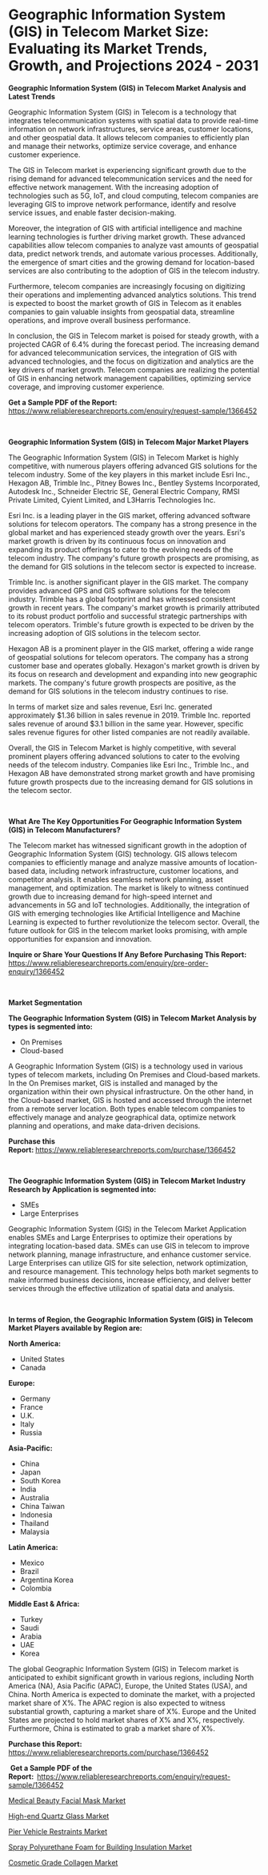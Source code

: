 <p><h1>Geographic Information System (GIS) in Telecom Market Size: Evaluating its Market Trends, Growth, and Projections 2024 - 2031</h1></p><p><strong>Geographic Information System (GIS) in Telecom Market Analysis and Latest Trends</strong></p>
<p><p>Geographic Information System (GIS) in Telecom is a technology that integrates telecommunication systems with spatial data to provide real-time information on network infrastructures, service areas, customer locations, and other geospatial data. It allows telecom companies to efficiently plan and manage their networks, optimize service coverage, and enhance customer experience.</p><p>The GIS in Telecom market is experiencing significant growth due to the rising demand for advanced telecommunication services and the need for effective network management. With the increasing adoption of technologies such as 5G, IoT, and cloud computing, telecom companies are leveraging GIS to improve network performance, identify and resolve service issues, and enable faster decision-making.</p><p>Moreover, the integration of GIS with artificial intelligence and machine learning technologies is further driving market growth. These advanced capabilities allow telecom companies to analyze vast amounts of geospatial data, predict network trends, and automate various processes. Additionally, the emergence of smart cities and the growing demand for location-based services are also contributing to the adoption of GIS in the telecom industry.</p><p>Furthermore, telecom companies are increasingly focusing on digitizing their operations and implementing advanced analytics solutions. This trend is expected to boost the market growth of GIS in Telecom as it enables companies to gain valuable insights from geospatial data, streamline operations, and improve overall business performance.</p><p>In conclusion, the GIS in Telecom market is poised for steady growth, with a projected CAGR of 6.4% during the forecast period. The increasing demand for advanced telecommunication services, the integration of GIS with advanced technologies, and the focus on digitization and analytics are the key drivers of market growth. Telecom companies are realizing the potential of GIS in enhancing network management capabilities, optimizing service coverage, and improving customer experience.</p></p>
<p><strong>Get a Sample PDF of the Report:&nbsp;</strong> <a href="https://www.reliableresearchreports.com/enquiry/request-sample/1366452">https://www.reliableresearchreports.com/enquiry/request-sample/1366452</a></p>
<p>&nbsp;</p>
<p><strong>Geographic Information System (GIS) in Telecom Major Market Players</strong></p>
<p><p>The Geographic Information System (GIS) in Telecom Market is highly competitive, with numerous players offering advanced GIS solutions for the telecom industry. Some of the key players in this market include Esri Inc., Hexagon AB, Trimble Inc., Pitney Bowes Inc., Bentley Systems Incorporated, Autodesk Inc., Schneider Electric SE, General Electric Company, RMSI Private Limited, Cyient Limited, and L3Harris Technologies Inc.</p><p>Esri Inc. is a leading player in the GIS market, offering advanced software solutions for telecom operators. The company has a strong presence in the global market and has experienced steady growth over the years. Esri's market growth is driven by its continuous focus on innovation and expanding its product offerings to cater to the evolving needs of the telecom industry. The company's future growth prospects are promising, as the demand for GIS solutions in the telecom sector is expected to increase.</p><p>Trimble Inc. is another significant player in the GIS market. The company provides advanced GPS and GIS software solutions for the telecom industry. Trimble has a global footprint and has witnessed consistent growth in recent years. The company's market growth is primarily attributed to its robust product portfolio and successful strategic partnerships with telecom operators. Trimble's future growth is expected to be driven by the increasing adoption of GIS solutions in the telecom sector.</p><p>Hexagon AB is a prominent player in the GIS market, offering a wide range of geospatial solutions for telecom operators. The company has a strong customer base and operates globally. Hexagon's market growth is driven by its focus on research and development and expanding into new geographic markets. The company's future growth prospects are positive, as the demand for GIS solutions in the telecom industry continues to rise.</p><p>In terms of market size and sales revenue, Esri Inc. generated approximately $1.36 billion in sales revenue in 2019. Trimble Inc. reported sales revenue of around $3.1 billion in the same year. However, specific sales revenue figures for other listed companies are not readily available.</p><p>Overall, the GIS in Telecom Market is highly competitive, with several prominent players offering advanced solutions to cater to the evolving needs of the telecom industry. Companies like Esri Inc., Trimble Inc., and Hexagon AB have demonstrated strong market growth and have promising future growth prospects due to the increasing demand for GIS solutions in the telecom sector.</p></p>
<p>&nbsp;</p>
<p><strong>What Are The Key Opportunities For Geographic Information System (GIS) in Telecom Manufacturers?</strong></p>
<p><p>The Telecom market has witnessed significant growth in the adoption of Geographic Information System (GIS) technology. GIS allows telecom companies to efficiently manage and analyze massive amounts of location-based data, including network infrastructure, customer locations, and competitor analysis. It enables seamless network planning, asset management, and optimization. The market is likely to witness continued growth due to increasing demand for high-speed internet and advancements in 5G and IoT technologies. Additionally, the integration of GIS with emerging technologies like Artificial Intelligence and Machine Learning is expected to further revolutionize the telecom sector. Overall, the future outlook for GIS in the telecom market looks promising, with ample opportunities for expansion and innovation.</p></p>
<p><strong>Inquire or Share Your Questions If Any Before Purchasing This Report:</strong> <a href="https://www.reliableresearchreports.com/enquiry/pre-order-enquiry/1366452">https://www.reliableresearchreports.com/enquiry/pre-order-enquiry/1366452</a></p>
<p>&nbsp;</p>
<p><strong>Market Segmentation</strong></p>
<p><strong>The Geographic Information System (GIS) in Telecom Market Analysis by types is segmented into:</strong></p>
<p><ul><li>On Premises</li><li>Cloud-based</li></ul></p>
<p><p>A Geographic Information System (GIS) is a technology used in various types of telecom markets, including On Premises and Cloud-based markets. In the On Premises market, GIS is installed and managed by the organization within their own physical infrastructure. On the other hand, in the Cloud-based market, GIS is hosted and accessed through the internet from a remote server location. Both types enable telecom companies to effectively manage and analyze geographical data, optimize network planning and operations, and make data-driven decisions.</p></p>
<p><strong>Purchase this Report:&nbsp;</strong><a href="https://www.reliableresearchreports.com/purchase/1366452">https://www.reliableresearchreports.com/purchase/1366452</a></p>
<p>&nbsp;</p>
<p><strong>The Geographic Information System (GIS) in Telecom Market Industry Research by Application is segmented into:</strong></p>
<p><ul><li>SMEs</li><li>Large Enterprises</li></ul></p>
<p><p>Geographic Information System (GIS) in the Telecom Market Application enables SMEs and Large Enterprises to optimize their operations by integrating location-based data. SMEs can use GIS in telecom to improve network planning, manage infrastructure, and enhance customer service. Large Enterprises can utilize GIS for site selection, network optimization, and resource management. This technology helps both market segments to make informed business decisions, increase efficiency, and deliver better services through the effective utilization of spatial data and analysis.</p></p>
<p>&nbsp;</p>
<p><strong>In terms of Region, the Geographic Information System (GIS) in Telecom Market Players available by Region are:</strong></p>
<p>
    <p> <strong> North America: </strong>
        <ul>
            <li>United States</li>
            <li>Canada</li>
        </ul>
        </p> 
    <p> <strong> Europe: </strong>
        <ul>
            <li>Germany</li>
            <li>France</li>
            <li>U.K.</li>
            <li>Italy</li>
            <li>Russia</li>
        </ul>
        </p> 
    <p> <strong> Asia-Pacific: </strong>
        <ul>
            <li>China</li>
            <li>Japan</li>
            <li>South Korea</li>
            <li>India</li>
            <li>Australia</li>
            <li>China Taiwan</li>
            <li>Indonesia</li>
            <li>Thailand</li>
            <li>Malaysia</li>
        </ul>
        </p> 
    <p> <strong> Latin America: </strong>
        <ul>
            <li>Mexico</li>
            <li>Brazil</li>
            <li>Argentina Korea</li>
            <li>Colombia</li>
        </ul>
        </p> 
    <p> <strong> Middle East & Africa: </strong>
        <ul>
            <li>Turkey</li>
            <li>Saudi</li>
            <li>Arabia</li>
            <li>UAE</li>
            <li>Korea</li>
        </ul>
    </p>
    </p>
<p><p>The global Geographic Information System (GIS) in Telecom market is anticipated to exhibit significant growth in various regions, including North America (NA), Asia Pacific (APAC), Europe, the United States (USA), and China. North America is expected to dominate the market, with a projected market share of X%. The APAC region is also expected to witness substantial growth, capturing a market share of X%. Europe and the United States are projected to hold market shares of X% and X%, respectively. Furthermore, China is estimated to grab a market share of X%.</p></p>
<p><strong>Purchase this Report: </strong><a href="https://www.reliableresearchreports.com/purchase/1366452">https://www.reliableresearchreports.com/purchase/1366452</a></p>
<p>&nbsp;<strong>Get a Sample PDF of the Report:&nbsp;&nbsp;</strong><a href="https://www.reliableresearchreports.com/enquiry/request-sample/1366452">https://www.reliableresearchreports.com/enquiry/request-sample/1366452</a></p>
<p><strong></strong></p>
<p><p><a href="https://medium.com/@dexterhayes2023/medical-beauty-facial-mask-market-size-reveals-the-best-marketing-channels-in-global-industry-0e6a8b6184f6">Medical Beauty Facial Mask Market</a></p><p><a href="https://medium.com/@dexterhayes2023/high-end-quartz-glass-market-outlook-industry-overview-and-forecast-2024-to-2031-6c374c21a6be">High-end Quartz Glass Market</a></p><p><a href="https://medium.com/@dexterhayes2023/pier-vehicle-restraints-market-exploring-market-share-market-trends-and-future-growth-6481ad68aa60">Pier Vehicle Restraints Market</a></p><p><a href="https://medium.com/@dexterhayes2023/spray-polyurethane-foam-for-building-insulation-market-the-key-to-successful-business-strategy-37fedb51178a">Spray Polyurethane Foam for Building Insulation Market</a></p><p><a href="https://medium.com/@dexterhayes2023/cosmetic-grade-collagen-market-analysis-its-cagr-market-segmentation-and-global-industry-overview-2b526b494eab">Cosmetic Grade Collagen Market</a></p></p>